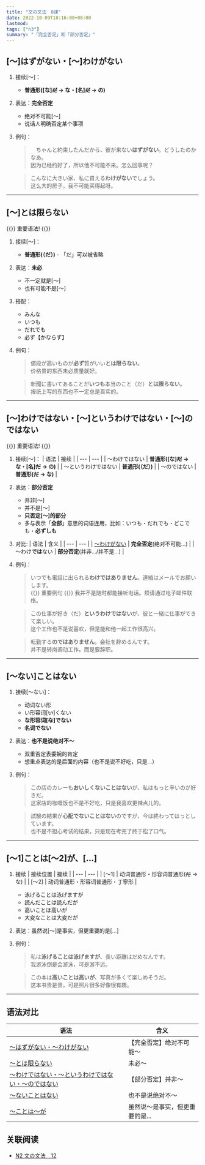 ```yaml
---
title: "文の文法　8课"
date: 2022-10-09T18:16:00+08:00
lastmod: 
tags: ["n3"]
summary: "「完全否定」和「部分否定」"
---
```


## [〜]はずがない・[〜]わけがない
1. 接续[〜]：
    - **普通形([な]~~だ~~ → な・[名]~~だ~~ → の)**
2. 表达：**完全否定**
    - 绝对不可能[〜]
    - 说话人明确否定某个事项
3. 例句：
    >　ちゃんと約束したんだから、彼が来ない**はずがない**。どうしたのかなあ。  
    因为已经约好了，所以他不可能不来。怎么回事呢？  

    > こんなに大きい家、私に買える**わけがない**でしょう。  
    这么大的房子，我不可能买得起呀。

---
## [〜]とは限らない
{{<badge>}}
重要语法!
{{</badge>}}

1. 接续[〜]：
    - **普通形(（だ）)** - 「だ」可以被省略
2. 表达：**未必**
    - 不一定就是[〜]
    - 也有可能不是[〜]
3. 搭配：
    - みんな
    - いつも
    - だれでも
    - 必ず【かならず】
4. 例句：
    > 値段が高いものが**必ず**質がいい**とは限らない**。  
    价格贵的东西未必质量就好。

    > 新聞に書いてあることが**いつも**本当のこと（だ）**とは限らない**。  
    报纸上写的东西也不一定总是真实的。

---
## [〜]わけではない・[〜]というわけではない・[〜]のではない
{{<badge>}}
重要语法!
{{</badge>}}

1. 接续[〜]：
    | 语法 | 接续 |
    | --- | --- |
    | 〜わけではない | **普通形([な]~~だ~~ → な・[名]~~だ~~ → の)** |
    | 〜というわけではない | **普通形(（だ）)** |
    | 〜のではない | **普通形(~~だ~~ → な)** |
2. 表达：**部分否定**
    - 并非[〜]
    - 并不是[〜]
    - **只否定[〜]的部分**
    - 多与表示「**全部**」意思的词语连用，比如：いつも・だれでも・どこでも・**必ずしも**
3. 对比:
    | 语法 | 含义 |
    | --- | --- |
    | [〜わけがない](/n3/8/#はずがないわけがない) | **完全否定**(绝对不可能...) |
    | 〜わけ**では**ない | **部分否定**(并非.../并不是...) |
4. 例句：
    > いつでも電話に出られる**わけではありません**。連絡はメールでお願いします。  
    {{<badge>}}
    重要例句
    {{</badge>}}
    我并不是随时都能接听电话。烦请通过电子邮件联络。

    > この仕事が好き（だ）**というわけではない**が、彼と一緒に仕事ができて楽しい。  
    这个工作也不是说喜欢，但是能和他一起工作很高兴。

    > 転勤する**のではありません**。会社を辞めるんです。  
    并不是转岗调动工作。而是要辞职。

---
## [〜ない]ことはない
1. 接续[〜ない]：
    - 动词ない形
    - い形容词[~~い~~]くない
    - **な形容词[~~な~~]でない**
    - **名词でない**
2. 表达：**也不是说绝对不〜**
    - 双重否定表委婉的肯定
    - 想重点表达的是后面的内容（也不是说不好吃，只是...）
3. 例句：
    > この店のカレーも**おいしくないことはない**が、私はもっと辛いのが好きだ。  
    这家店的咖喱饭也不是不好吃，只是我喜欢更辣点儿的。

    > 試験の結果が**心配でないことはない**のですが、今は終わってはっとしています。  
    也不是不担心考试的结果，只是现在考完了终于松了口气。

---
## [〜1]ことは[〜2]が、[...]
1. 接续
    | 接续位置 | 接续 |
    | --- | --- |
    | [〜1] | 动词普通形・形容词普通形(~~だ~~ → な) |
    | [〜2] | 动词普通形・形容词普通形・丁寧形 |
    
    - 泳げることは泳げますが
    - 読んだことは読んだが
    - 高いことは高いが
    - 大変なことは大変だが

2. 表达：虽然说[〜]是事实，但更重要的是[...]
3. 例句：
    > 私は**泳げることは泳げますが**、長い距離はだめなんです。  
    我游泳倒是会游泳，可是游不远。

    > この本は**高いことは高いが**、写真が多くて楽しめそうだ。  
    这本书贵是贵，可是照片很多好像很有趣。

---
## 语法对比
| 语法 | 含义 | 
| --- | --- | 
| [〜はずがない・〜わけがない](/n3/8/#はずがないわけがない) | 【完全否定】绝对不可能〜 |  
| [〜とは限らない](/n3/8/#はずがないわけがない) | 未必〜 |  
| [〜わけではない・〜というわけではない・〜のではない](/n3/8/#わけではないというわけではないのではないい) | 【部分否定】并非〜 |  
| [〜ないことはない](n3/8/#ないことはない) | 也不是说绝对不〜|  
| [〜ことは〜が](/n3/8/#1ことは2が) | 虽然说〜是事实，但更重要的是...  |

## 关联阅读
- [N2 文の文法　12](/n2/12/)